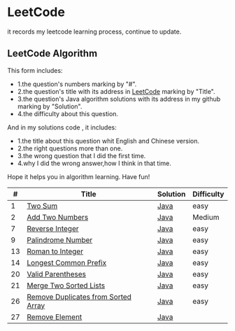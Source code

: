 # LeetCode
it records my leetcode learning process, continue to update.  



## LeetCode Algorithm

This form includes:

- 1.the question's numbers marking by "#".
- 2.the question's title with its address in [LeetCode](https://leetcode.com/) marking by "Title".
- 3.the question's Java algorithm solutions with its address in my github marking by "Solution".
- 4.the difficulty about this question.

And in my solutions code , it includes:

- 1.the title about this question whit English and Chinese version.
- 2.the right questions more than one.
- 3.the wrong question that I did the first time.
- 4.why I did the wrong answer,how I think in that time.

Hope it helps you in algorithm learning. Have fun!


| #   | Title  | Solution | Difficulty |
| --- | ------ | -------- | ---------- |
| 1 | [Two Sum](https://leetcode.com/problems/two-sum/) | [Java](https://github.com/codingXiaxw/leetcode/blob/master/algorithms/Java/two_sum.java) | easy |
|2|[Add Two Numbers](https://leetcode.com/problems/add-two-numbers/)|[Java]()|Medium|
|7|[Reverse Integer](https://leetcode.com/problems/reverse-integer/)| [Java](https://github.com/codingXiaxw/leetcode/blob/master/algorithms/Java/reverse.java) | easy |
|9|[Palindrome Number](https://leetcode.com/problems/palindrome-number/)|[Java](https://github.com/codingXiaxw/leetcode/blob/master/algorithms/Java/palindromeNumber.java)| easy |
|13|[Roman to Integer]()|[Java](https://github.com/codingXiaxw/leetcode/blob/master/algorithms/Java/romanToInteger.java)|easy|
|14|[Longest Common Prefix](https://leetcode.com/problems/longest-common-prefix/)|[Java](https://github.com/codingXiaxw/leetcode/blob/master/algorithms/Java/longestCommonPrefix.java)|easy|
|20|[Valid Parentheses](https://leetcode.com/problems/valid-parentheses/)|[Java](https://github.com/codingXiaxw/leetcode/blob/master/algorithms/Java/validParentheses.java)|easy|
|21|[Merge Two Sorted Lists]()|[Java](https://github.com/codingXiaxw/leetcode/blob/master/algorithms/Java/mergeTwoSortedLists.java)|easy|
|26|[Remove Duplicates from Sorted Array](https://leetcode.com/problems/remove-duplicates-from-sorted-array/)|[Java](https://github.com/codingXiaxw/leetcode/blob/master/algorithms/Java/removeDuplicatesFromSortedArray.java)|easy|
|27|[Remove Element](https://leetcode.com/problems/remove-element/)|[Java]()||





